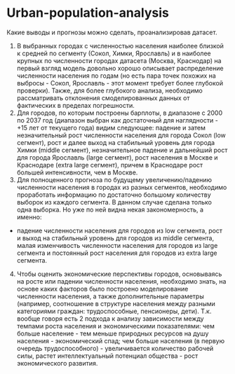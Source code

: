 # Urban-population-analysis

Какие выводы и прогнозы можно сделать, проанализировав датасет.
1. В выбранных городах с численностью населения наиболее близкой к средней по сегменту (Сокол, Химки, Ярославль) и в наиболее крупных по численности городах датасета (Москва, Краснодар) на первый взгляд модель довольно хорошо описывает распределение численности населения по годам (но есть пара точек похожих на выбросы - Сокол, 
Ярославль - этот момент требует более глубокой проверки). Также, для более глубокого анализа, необходимо рассматривать отклонения смоделированных данных от фактических в пределах погрешности.
2. Для городов, по которым построены барплоты, в диапазоне с 2000 по 2037 год (диапазон выбран как достаточный для наглядности - +15 лет от текущего года) видим следующее: падение и затем незначительный рост численности населения для города Сокол (low сегмент), рост и далее выход на стабильный уровень для города Химки (middle сегмент), незначительное падение и дальнейший рост для города Ярославль (large сегмент), рост населения в Москве и Краснодаре (extra large сегмент), причем в Краснодаре рост большей интенсивности, чем в Москве.
3. Для полноценного прогноза по будущему увеличению/падению численности населения в городах из разных сегментов, необходимо проработать информацию по достаточно большому количеству выборок из каждого сегмента. В данном случае сделана только одна выборка. Но уже по ней видна некая закономерность, а именно:
- падение численности населения для городов из low сегмента, рост и выход на стабильный уровень для городов из middle сегмента, малая изменчивость численности населения для городов из large сегмента и постоянный рост населения для городов из extra large сегмента.
4. Чтобы оценить экономические перспективы городов, основываясь на росте или падении численности населения, необходимо знать, на основе каких факторов было построено моделирование численности населения, а также дополнительные параметры (например, соотношение в структуре населения между разными категориями граждан: трудоспособные, пенсионеры, дети). Т.к. вообще говоря есть 2 подхода к анализу зависимости между темпами роста населения и экономическими показателями: чем больше население - тем меньше природных ресурсов на душу населения - экономический спад; чем больше населения (в первую очередь трудоспособного) - увеличивается количество рабочей силы, растет интеллектуальный потенциал общества - рост экономического развития.   
